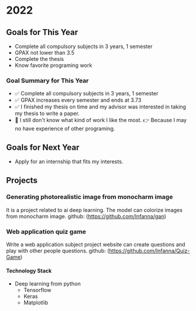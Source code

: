 # 2022

## Goals for This Year

* Complete all compulsory subjects in 3 years, 1 semester
* GPAX not lower than 3.5
* Complete the thesis
* Know favorite programing work

### Goal Summary for This Year

* ✅ Complete all compulsory subjects in 3 years, 1 semester
* ✅ GPAX increases every semester and ends at 3.73
* ✅ I finished my thesis on time and my advisor was interested in taking my thesis to write a paper.
* 🤔 I still don't know what kind of work I like the most. 👉 Because I may no have experience of other programing.

## Goals for Next Year

* Apply for an internship that fits my interests.

## Projects

### Generating photorealistic image from monocharm image

It is a project related to ai deep learning. The model can colorize images from monocharm image.
github: (https://github.com/Infanna/gan)

### Web application quiz game

Write a web application subject project 
website can create questions and play with other people questions.
github: (https://github.com/Infanna/Quiz-Game)

#### Technology Stack

* Deep learning from python
  * Tensorflow
  * Keras
  * Matplotlib